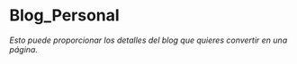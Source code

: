 # Blog_Personal

_Esto puede proporcionar los detalles del blog que quieres convertir en una página._
